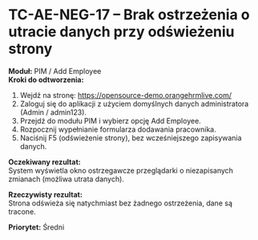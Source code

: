 # TC-AE-NEG-17 – Brak ostrzeżenia o utracie danych przy odświeżeniu strony

**Moduł:** PIM / Add Employee  
**Kroki do odtworzenia:**

1. Wejdź na stronę: https://opensource-demo.orangehrmlive.com/
2. Zaloguj się do aplikacji z użyciem domyślnych danych administratora (Admin / admin123).
3. Przejdź do modułu PIM i wybierz opcję Add Employee.
4. Rozpocznij wypełnianie formularza dodawania pracownika.
5. Naciśnij F5 (odświeżenie strony), bez wcześniejszego zapisywania danych.

**Oczekiwany rezultat:**  
System wyświetla okno ostrzegawcze przeglądarki o niezapisanych zmianach (możliwa utrata danych).

**Rzeczywisty rezultat:**  
Strona odświeża się natychmiast bez żadnego ostrzeżenia, dane są tracone.

**Priorytet:** Średni
